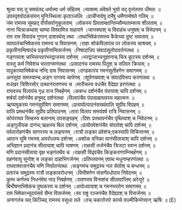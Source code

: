 

  
श्रुत्वा वस् तु समग्रंतद् धर्मात्मा धर्म संहितम् ।व्यक्तम् अंवेषते भूयो यद् वृत्तंतस्य धीमतः  ॥   
उपस्पृश्योदकंसंयन् मुनिःस्थित्वा कृताञ्जलिः ।प्राचीनाग्रेषु दर्भेषु धर्मेणाम्वेषते गतिम्  ॥   
जंम रामस्य सुमहद् वीर्यंसर्वानुकूलताम् ।लोकस्य प्रियताम्क्षान्तिम्सौम्यताम्सत्य शीलताम्  ॥   
नाना चित्राःकथाश् चाम्या विश्वामित्र सहायने ।जानक्याश् च विवाहंच धनुषश् च विभेदनम्  ॥   
राम राम विवादंच गुणान् दाशरथेस् तथा ।तथाभिषेकंरामस्य कैकेय्या दुष्ट भावताम्  ॥   
व्याघातंचाभिषेकस्य रामस्य च विवासनम् ।राज्ञः शोकंविलापंच पर लोकस्य चाश्रयम्  ॥   
प्रकृतीनाम्विषादंच प्रकृतीनाम्विसर्जनम् ।निषादाधिप संवादंसूतोपावर्तनंतथा  ॥   
गङ्गायाश् चाभिसन्तारंभरद्वाजस्य दर्शनम् ।भरद्वाजाभ्यनुज्ञानाच् चित्र कूटस्य दर्शनम्  ॥   
वास्तु कर्म निवेशंच भरतागमनंतथा ।प्रसादनंच रामस्य पितुश् च सलिल क्रियाम्  ॥   
पादुकाग्र्याभिषेकंच नन्दि ग्राम निवासनम् ।दण्डकारंय गमनंसुतीक्ष्णेन समागमम्  ॥   
अनसूया समस्याम्च;अङ्ग रागस्य चार्पणम् ।शूर्पणख्याश् च संवादंविरूप करणंतथा  ॥   
वधंखर त्रिशिरसोर् उत्थानंरावणस्य च ।मारीचस्य वधंचैव वैदेह्या हरणंतथा  ॥   
राघवस्य विलापंच गृध्र राज निबर्हणम् ।कबन्ध दर्शनंचैव पंपायाश् चापि दर्शनम्  ॥   
शर्बर्या दर्शनंचैव हनूमद् दर्शनंतथा ।विलापंचैव पंपायाम्राघवस्य महात्मनः  ॥   
ऋष्यमूकस्य गमनंसुग्रीवेण समागमम् ।प्रत्ययोत्पादनंसख्यंवालि सुग्रीव विग्रहम्  ॥   
वालि प्रमथनंचैव सुग्रीव प्रतिपादनम् ।तारा विलाप समयंवर्ष रात्रि निवासनम्  ॥   
कोपंराघव सिम्हस्य बलानाम् उपसङ्ग्रहम् ।दिशः प्रस्थापनंचैव पृथिव्याश् च निवेदनम्  ॥   
अङ्गुलीयक दानंच;ऋक्षस्य बिल दर्शनम् ।प्रायोपवेशनंचैव संपातेश् चापि दर्शनम्  ॥   
पर्वतारोहणंचैव सागरस्य च लङ्घनम् ।रात्रौ लङ्का प्रवेशंच;एकस्यापि विचिन्तनम्  ॥   
आपान भूमि गमनम् अवरोधस्य दर्शनम् ।अशोक वनिका यानंसीतायाश् चापि दर्शनम्  ॥   
अभिज्ञान प्रदानंच सीतायाश् चापि भाषणम् ।राक्षसी तर्जनंचैव त्रिजटा स्वप्न दर्शनम्  ॥   
मणि प्रदानंसीताया वृक्ष भङ्गंतथैव च ।राक्षसी विद्रवंचैव किङ्कराणाम्निबर्हणम्  ॥   
ग्रहणंवायु सूनोश् च लङ्का दाहाभिगर्जनम् ।प्रतिप्लवनम् एवाथ मधूनाम्हरणंतथा  ॥   
राघवाश्वासनंचैव मणि निर्यातनंतथा ।सङ्गमंच समुद्रस्य नल सेतोश् च बन्धनम्  ॥   
प्रतारंच समुद्रस्य रात्रौ लङ्कावरोधनम् ।विभीषणेन संसर्गंवधोपाय निवेदनम्  ॥   
कुम्भ कर्णस्य निधनंमेघ नाद निबर्हणम् ।रावणस्य विनाशंच सीतावाप्तिम् अरेःपुरे  ॥   
बिभीषणाभिषेकंच पुष्पकस्य च दर्शनम् ।अयोध्यायाश् च गमनंभरतेन समागमम्  ॥   
राम भिषेकाभ्युदयंसर्व सैम्य विसर्जनम् ।स्व राष्ट्र रञ्जनंचैव वैदेह्याश् च विसर्जनम्  ॥   
अनागतंच यत् किञ्चिद् रामस्य वसुधा तले ।तच् चकारोत्तरे काव्ये वाल्मीकिर्भगवान् ऋषिः  ॥ (E)  
